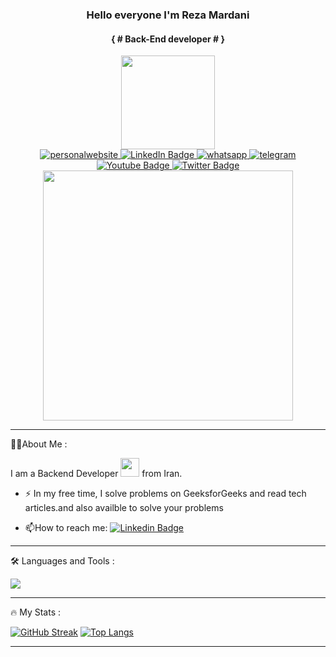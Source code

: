 <h3 align="center">Hello everyone I'm Reza Mardani</h3>
<h4 align="center">
{ # Back-End developer # }</p>
</h4>
<div align="center">
 <img src="https://cdn.icon-icons.com/icons2/2415/PNG/512/django_line_logo_icon_146560.png" width="150px">
</div>

 <div id="header" align="center">
      <div id="badges">
          <a href="https://rezamardani.ir">
              <img src="https://img.shields.io/badge/website-000000?style=for-the-badge&logo=About.me&logoColor=white" alt="personalwebsite"/>
          </a>
  <a href="https://www.linkedin.com/in/amir-keramat-2780a7280">
    <img src="https://img.shields.io/badge/LinkedIn-blue?style=for-the-badge&logo=linkedin&logoColor=white" alt="LinkedIn Badge"/>
  </a>
    <a href="">
        <img src="https://img.shields.io/badge/WhatsApp-25D366?style=for-the-badge&logo=whatsapp&logoColor=white" alt="whatsapp" />
    </a>
    <a href="https://t.me/devsector">
        <img src="https://img.shields.io/badge/Telegram-2CA5E0?style=for-the-badge&logo=telegram&logoColor=white" alt="telegram"  />
    </a>
  <a href="your-youtube-URL">
    <img src="https://img.shields.io/badge/YouTube-red?style=for-the-badge&logo=youtube&logoColor=white" alt="Youtube Badge"/>
  </a>
  <a href="your-twitter-URL">
    <img src="https://img.shields.io/badge/Twitter-blue?style=for-the-badge&logo=twitter&logoColor=white" alt="Twitter Badge"/>
  </a>
</div>
  <img src="https://media4.giphy.com/media/3kPDmoWdBpQPNhCnUG/giphy.gif" width="400"/>


  <div align='center'>
  <img src="https://komarev.com/ghpvc/?username=rezamardaniDev&style=flat-square&color=blue" alt=""/>
</div>
</div>

---

:man_technologist:About Me :

I am a Backend Developer  <img src="https://media.giphy.com/media/WUlplcMpOCEmTGBtBW/giphy.gif" width="30"> from Iran.

- :zap: In my free time, I solve problems on GeeksforGeeks and read tech articles.and also availble to solve your problems

- :mailbox:How to reach me: [![Linkedin Badge](https://img.shields.io/badge/-kakbar-blue?style=flat&logo=Linkedin&logoColor=white)](your-linkedin-url)

---

:hammer_and_wrench: Languages and Tools :

<p align="left">
  <a href="https://skillicons.dev">
    <img src="https://skillicons.dev/icons?i=html,css,tailwind,js,python,postgersql,django,mysql,sqlite,linux,bots,git,github" />
  </a>
</p>

---

:fire: My Stats :

[![GitHub Streak](http://github-readme-streak-stats.herokuapp.com?user=rezamardaniDev&theme=neon)](https://git.io/streak-stats)
[![Top Langs](https://github-readme-stats.vercel.app/api/top-langs/?username=rezamardaniDev)](https://github.com/anuraghazra/github-readme-stats)

---
